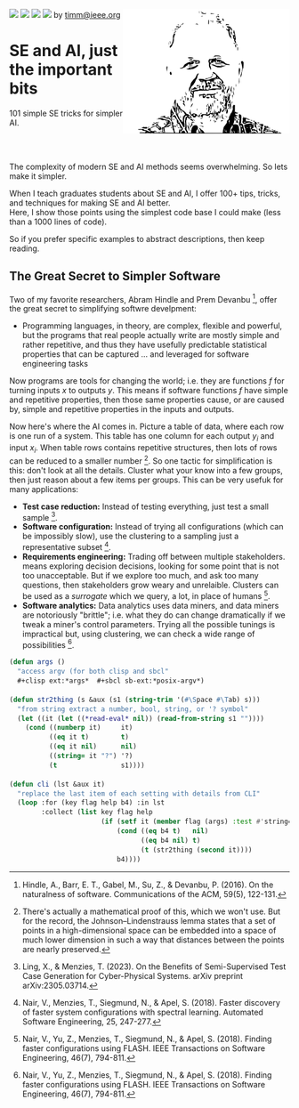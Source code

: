 <img src="https://img.shields.io/badge/tests-passing-green"> <img
src="https://img.shields.io/badge/sbcl-2.3-orange"> <img 
src="https://img.shields.io/badge/purpose-se--ai-pink"> <img 
src="https://img.shields.io/badge/platform-osx,linux-9cf"> by
<a href="mailto:timm@ieee.org">timm@ieee.org</a>
<img align=right width=300 src="/etc/img/dots4.png">
<h1>SE and AI, just the important bits</h1>
<p>101 simple SE tricks for simpler AI.</P><br clear=all>

<br clear=all>

The complexity of modern SE and AI methods seems overwhelming.  So lets
make it simpler.

When I teach graduates students about SE and AI, I offer
100+   tips, tricks,  and techniques for making SE and AI better.  
Here, I show those points using the simplest code base I could make
(less than a 1000 lines of code).  

So if you prefer specific 
examples to abstract descriptions, then keep reading.

## The Great Secret to Simpler Software

Two of my favorite researchers, Abram Hindle and Prem Devanbu [^hindle16], 
offer the great secret to simplifying softwre develpment:

- Programming languages, in theory, are complex, flexible and powerful, 
but the programs that real people
actually write are mostly simple and rather repetitive,
and thus they have usefully predictable statistical properties that can be captured ...
and leveraged for software engineering tasks

[^hindle16]: Hindle, A., Barr, E. T., Gabel, M., Su, Z., & Devanbu, P. (2016).
On the naturalness of software. Communications of the ACM, 59(5), 122-131.

Now programs are tools for changing the world; i.e. they are functions $f$ for 
turning inputs  $x$ to outputs $y$. This means
if software functions $f$ have simple and  repetitive properties, 
then those same properties  cause, or are caused by, simple and  repetitive properties in the inputs and outputs.

Now here's where the AI comes in. Picture a table of data, where each row is one run of a system. This
table has one column for each output $y_i$ and input $x_i$.  When table rows     contains repetitive structures, then lots
of rows can be reduced to a smaller number [^ssl]. So one tactic for simplification is this: don't look at all the details.
Cluster what your know into a few groups, then just reason about a few items per groups. This can be very usefuk for many applications:

- **Test case reduction:** Instead of testing everything,
  just test a small sample [^ling23].
- **Software configuration:** Instead of trying all configurations
  (which can be impossibly slow), use the clustering to  a sampling just a representative subset  [^nair18a].
- **Requirements engineering:** Trading off between multiple stakeholders.
  means exploring decision decisions,
  looking for some point that is not too unacceptable. But if we explore too much, and ask too many questions,
  then  stakeholders grow weary and unrelaible.  Clusters can be used as a _surrogate_ which we query, a lot, in place of humans [^nair18b].
- **Software analytics:** Data analytics  uses data miners, and data miners are
  notoriously "brittle"; i.e. what they do  can change dramatically
  if we tweak a miner's control parameters. Trying all the possible tunings
  is impractical but, using clustering, we can check a wide range of possibilities [^nair18b].

[^nair18b]: Nair, V., Yu, Z., Menzies, T., Siegmund, N., & Apel, S. (2018). Finding faster configurations using FLASH.
IEEE Transactions on Software Engineering, 46(7), 794-811.

[^ling23]: Ling, X., & Menzies, T. (2023). On the Benefits of Semi-Supervised Test Case Generation for Cyber-Physical Systems. arXiv preprint arXiv:2305.03714.

[^nair18a]: Nair, V., Menzies, T., Siegmund, N., & Apel, S. (2018). Faster discovery of faster system configurations with spectral learning. Automated Software Engineering, 25, 247-277.

[^ssl]: There's actually a mathematical proof of this, which we won't use. But for the record,
the Johnson–Lindenstrauss lemma [^john86] states that a set of points in a high-dimensional space can be embedded into a space of much lower dimension in such a way that distances between the points are nearly preserved. 

[^john86]: Johnson, W.B., Lindenstrauss, J. & Schechtman, G. Extensions of lipschitz maps into Banach spaces. Israel J. Math. 54, 129–138 (1986). https://doi.org/10.1007/BF02764938

```lisp <less cli>
(defun args ()
  "access argv (for both clisp and sbcl"
  #+clisp ext:*args*  #+sbcl sb-ext:*posix-argv*)

(defun str2thing (s &aux (s1 (string-trim '(#\Space #\Tab) s)))
  "from string extract a number, bool, string, or '? symbol"
  (let ((it (let ((*read-eval* nil)) (read-from-string s1 ""))))
    (cond ((numberp it)     it)
          ((eq it t)        t)
          ((eq it nil)      nil)
          ((string= it "?") '?)
          (t                s1))))

(defun cli (lst &aux it)
  "replace the last item of each setting with details from CLI"
  (loop :for (key flag help b4) :in lst 
        :collect (list key flag help
                       (if (setf it (member flag (args) :test #'string=))
                           (cond ((eq b4 t)   nil)
                                 ((eq b4 nil) t)
                                 (t (str2thing (second it))))
                           b4))))
```

